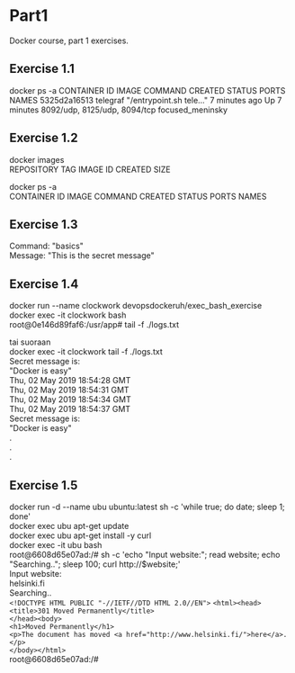 # Part1
Docker course, part 1 exercises.


## Exercise 1.1

docker ps -a
CONTAINER ID        IMAGE               COMMAND                  CREATED             STATUS              PORTS                          NAMES
5325d2a16513        telegraf            "/entrypoint.sh tele…"   7 minutes ago       Up 7 minutes        8092/udp, 8125/udp, 8094/tcp   focused_meninsky


## Exercise 1.2
docker images  
REPOSITORY          TAG                 IMAGE ID            CREATED             SIZE

docker ps -a  
CONTAINER ID        IMAGE               COMMAND             CREATED             STATUS              PORTS               NAMES

## Exercise 1.3
Command: "basics"  
Message: "This is the secret message"

## Exercise 1.4
docker run --name clockwork devopsdockeruh/exec_bash_exercise  
docker exec -it clockwork bash  
root@0e146d89faf6:/usr/app#  tail -f ./logs.txt   

tai suoraan  
docker exec -it clockwork tail -f ./logs.txt   
Secret message is:  
"Docker is easy"  
Thu, 02 May 2019 18:54:28 GMT  
Thu, 02 May 2019 18:54:31 GMT  
Thu, 02 May 2019 18:54:34 GMT  
Thu, 02 May 2019 18:54:37 GMT  
Secret message is:  
"Docker is easy"  
.  
.  
.  

## Exercise 1.5
docker run -d --name ubu ubuntu:latest sh -c 'while true; do date; sleep 1; done'  
docker exec ubu apt-get update  
docker exec ubu apt-get install -y curl  
docker exec -it ubu bash  
root@6608d65e07ad:/# sh -c 'echo "Input website:"; read website; echo "Searching.."; sleep 100; curl http://$website;'  
Input website:  
helsinki.fi  
Searching..  
`<!DOCTYPE HTML PUBLIC "-//IETF//DTD HTML 2.0//EN">` 
`<html><head>`  
`<title>301 Moved Permanently</title>`  
`</head><body>`  
`<h1>Moved Permanently</h1>`  
`<p>The document has moved <a href="http://www.helsinki.fi/">here</a>.</p>`  
`</body></html>`  
root@6608d65e07ad:/# 

